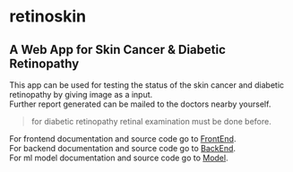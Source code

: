 # retinoskin
## A Web App for Skin Cancer &amp; Diabetic Retinopathy

This app can be used for testing the status of the skin cancer and diabetic retinopathy by giving image as a input.<br>
Further report generated can be mailed to the doctors nearby yourself.
> for diabetic retinopathy retinal examination must be done before.

For frontend documentation and source code go to [FrontEnd](https://github.com/sarru1291/retinoskin-frontend).<br>
For backend documentation and source code go to [BackEnd](https://github.com/sarru1291/retinoskin-frontend).<br>
For ml model documentation and source code go to [Model](https://github.com/sarru1291/retinoskin-frontend).

